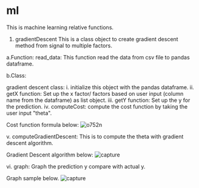 # ml
This is machine learning relative functions.

1. gradientDescent 
This is a class object to create gradient descent method from signal to multiple factors.

a.Function:
  read_data: This function read the data from csv file to pandas dataframe.    

b.Class:

  gradient descent class:
  i.   initialize this object with the pandas dataframe.
  ii.  getX function: Set up the x factor/ factors based on user input (column name from the dataframe) as list object.
  iii. getY function: Set up the y for the prediction.
  iv.  computeCost: compute the cost function by taking the user input "theta". 
  
  Cost function formula below:
  ![o752n](https://user-images.githubusercontent.com/19805677/52031615-0f09fe00-24e3-11e9-93b8-58c435abf005.png)
  
  v.   computeGradientDescent: This is to compute the theta with gradient descent algorithm.
  
  Gradient Descent algorithm below:
  ![capture](https://user-images.githubusercontent.com/19805677/52031704-6c9e4a80-24e3-11e9-9fbc-cabe9d312268.JPG)
  
  vi.  graph: Graph the prediction y compare with actual y.  
  
  Graph sample below.
  ![capture](https://user-images.githubusercontent.com/19805677/52031774-c0109880-24e3-11e9-83aa-3c2189016038.JPG)
